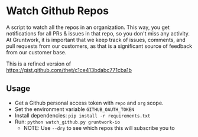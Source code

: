 # Watch Github Repos

A script to watch all the repos in an organization. This way, you get notifications for all PRs & issues in that repo,
so you don't miss any activity. At Gruntwork, it is important that we keep track of issues, comments, and pull requests
from our customers, as that is a significant source of feedback from our customer base.

This is a refined version of https://gist.github.com/thet/c1ce413bdabc771cba1b


## Usage

- Get a Github personal access token with `repo` and `org` scope.
- Set the environment variable `GITHUB_OAUTH_TOKEN`
- Install dependencies: `pip install -r requirements.txt`
- Run: `python watch_github.py gruntwork-io`
	- NOTE: Use `--dry` to see which repos this will subscribe you to
